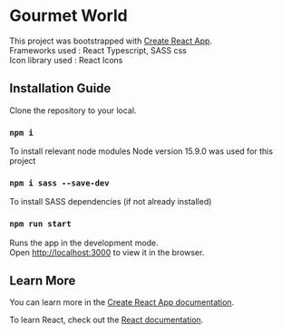 # Gourmet World

This project was bootstrapped with [Create React App](https://github.com/facebook/create-react-app).\
Frameworks used : React Typescript, SASS css\
Icon library used : React Icons

## Installation Guide

Clone the repository to your local.

### `npm i`

To install relevant node modules
Node version 15.9.0 was used for this project

### `npm i sass --save-dev`

To install SASS dependencies (if not already installed)

### `npm run start`

Runs the app in the development mode.\
Open [http://localhost:3000](http://localhost:3000) to view it in the browser.

## Learn More

You can learn more in the [Create React App documentation](https://facebook.github.io/create-react-app/docs/getting-started).

To learn React, check out the [React documentation](https://reactjs.org/).
